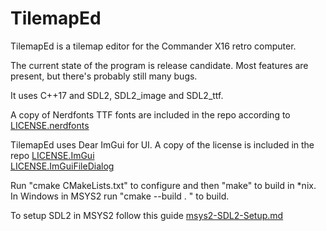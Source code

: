 # TilemapEd
TilemapEd is a tilemap editor for the Commander X16 retro computer.

The current state of the program is release candidate. Most features are present, but there's probably still many bugs.

It uses C++17 and SDL2, SDL2_image and SDL2_ttf.

A copy of Nerdfonts TTF fonts are included in the repo according to [LICENSE.nerdfonts](https://github.com/ryanoasis/nerd-fonts/blob/master/LICENSE)

TilemapEd uses Dear ImGui for UI. A copy of the license is included in the repo [LICENSE.ImGui](https://raw.githubusercontent.com/ocornut/imgui/master/LICENSE.txt)     
[LICENSE.ImGuiFileDialog](https://raw.githubusercontent.com/aiekick/ImGuiFileDialog/Lib_Only/LICENSE)     

Run "cmake CMakeLists.txt" to configure and then "make" to build in \*nix.      
In Windows in MSYS2 run "cmake --build . " to build.

To setup SDL2 in MSYS2 follow this guide [msys2-SDL2-Setup.md](https://gist.github.com/thales17/fb2e4cff60890a51d9dddd4c6e832ad2)

